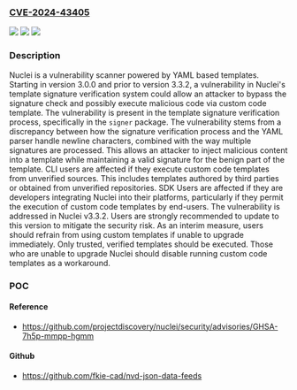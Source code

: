 ### [CVE-2024-43405](https://cve.mitre.org/cgi-bin/cvename.cgi?name=CVE-2024-43405)
![](https://img.shields.io/static/v1?label=Product&message=nuclei&color=blue)
![](https://img.shields.io/static/v1?label=Version&message=%3D%20%3E%3D%203.0.0%2C%20%3C%203.3.2%20&color=brighgreen)
![](https://img.shields.io/static/v1?label=Vulnerability&message=CWE-78%3A%20Improper%20Neutralization%20of%20Special%20Elements%20used%20in%20an%20OS%20Command%20('OS%20Command%20Injection')&color=brighgreen)

### Description

Nuclei is a vulnerability scanner powered by YAML based templates. Starting in version 3.0.0 and prior to version 3.3.2, a vulnerability in Nuclei's template signature verification system could allow an attacker to bypass the signature check and possibly execute malicious code via custom code template. The vulnerability is present in the template signature verification process, specifically in the `signer` package. The vulnerability stems from a discrepancy between how the signature verification process and the YAML parser handle newline characters, combined with the way multiple signatures are processed. This allows an attacker to inject malicious content into a template while maintaining a valid signature for the benign part of the template. CLI users are affected if they execute custom code templates from unverified sources. This includes templates authored by third parties or obtained from unverified repositories. SDK Users are affected if they are developers integrating Nuclei into their platforms, particularly if they permit the execution of custom code templates by end-users. The vulnerability is addressed in Nuclei v3.3.2. Users are strongly recommended to update to this version to mitigate the security risk. As an interim measure, users should refrain from using custom templates if unable to upgrade immediately. Only trusted, verified templates should be executed. Those who are unable to upgrade Nuclei should disable running custom code templates as a workaround.

### POC

#### Reference
- https://github.com/projectdiscovery/nuclei/security/advisories/GHSA-7h5p-mmpp-hgmm

#### Github
- https://github.com/fkie-cad/nvd-json-data-feeds

